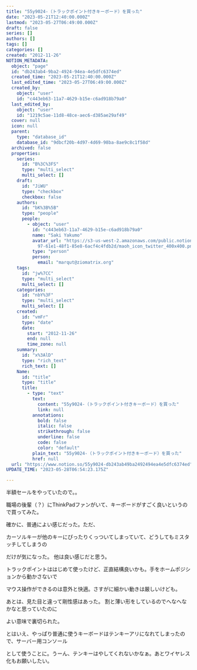 ```yaml
---
title: "55y9024-（トラックポイント付きキーボード）を買った"
date: "2023-05-21T12:40:00.000Z"
lastmod: "2023-05-27T06:49:00.000Z"
draft: false
series: []
authors: []
tags: []
categories: []
created: "2012-11-26"
NOTION_METADATA:
  object: "page"
  id: "db243ab4-9ba2-4924-94ea-4e5dfc6374ed"
  created_time: "2023-05-21T12:40:00.000Z"
  last_edited_time: "2023-05-27T06:49:00.000Z"
  created_by:
    object: "user"
    id: "c443eb63-11a7-4629-b15e-c6ad918b79a0"
  last_edited_by:
    object: "user"
    id: "1219c5ae-11d8-48ce-aec6-d385ae29af49"
  cover: null
  icon: null
  parent:
    type: "database_id"
    database_id: "9dbcf20b-4d97-4d69-98ba-8ae9c8c1f58d"
  archived: false
  properties:
    series:
      id: "B%3C%3FS"
      type: "multi_select"
      multi_select: []
    draft:
      id: "JiWU"
      type: "checkbox"
      checkbox: false
    authors:
      id: "bK%3B%5B"
      type: "people"
      people:
        - object: "user"
          id: "c443eb63-11a7-4629-b15e-c6ad918b79a0"
          name: "Saki Yakumo"
          avatar_url: "https://s3-us-west-2.amazonaws.com/public.notion-static.com/3ad1c4\
            97-61e1-48f1-85e8-6acf4c4fdb2d/maoh_icon_twitter_400x400.png"
          type: "person"
          person:
            email: "marqut@ziomatrix.org"
    tags:
      id: "jw%7CC"
      type: "multi_select"
      multi_select: []
    categories:
      id: "nbY%3F"
      type: "multi_select"
      multi_select: []
    created:
      id: "vmFr"
      type: "date"
      date:
        start: "2012-11-26"
        end: null
        time_zone: null
    summary:
      id: "x%3AlD"
      type: "rich_text"
      rich_text: []
    Name:
      id: "title"
      type: "title"
      title:
        - type: "text"
          text:
            content: "55y9024-（トラックポイント付きキーボード）を買った"
            link: null
          annotations:
            bold: false
            italic: false
            strikethrough: false
            underline: false
            code: false
            color: "default"
          plain_text: "55y9024-（トラックポイント付きキーボード）を買った"
          href: null
  url: "https://www.notion.so/55y9024-db243ab49ba2492494ea4e5dfc6374ed"
UPDATE_TIME: "2023-05-28T06:54:23.175Z"

---
```

<link rel="stylesheet" href="https://cdn.jsdelivr.net/npm/katex@0.16.2/dist/katex.min.css" integrity="sha384-bYdxxUwYipFNohQlHt0bjN/LCpueqWz13HufFEV1SUatKs1cm4L6fFgCi1jT643X" crossorigin="anonymous">


半額セールをやっていたので。。


職場の後輩（？）にThinkPadファンがいて、キーボードがすごく良いというので買ってみた。


確かに、普通によい感じだった。ただ、


カーソルキーが他のキーにぴったりくっついてしまっていて、どうしてもミスタッチしてしまうの


だけが気になった。 他は良い感じだと思う。


トラックポイントははじめて使ったけど、正直結構良いかも。手をホームポジションから動かさないで


マウス操作ができるのは意外と快適。さすがに細かい動きは厳しいけども。


あとは、見た目と違って剛性感はあった。 割と薄い形をしているのでへなへなかなと思っていたのに


よい意味で裏切られた。


とはいえ、やっぱり普通に使うキーボードはテンキーアリになれてしまったので、サーバー用コンソール


として使うことに。うーん、テンキーはやしてくれないかなぁ。あとワイヤレス化もお願いしたい。


